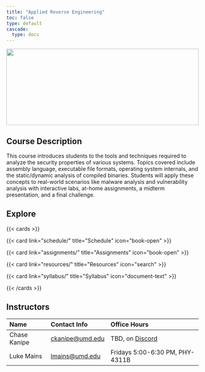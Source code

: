```yaml
---
title: "Applied Reverse Engineering"
toc: false
type: default
cascade:
  type: docs
---
```


<img src="images/graph-view.png" style="height: 200px;width:100%;object-fit:cover"></img>

## Course Description

This course introduces students to the tools and techniques required to analyze
the security properties of various systems. Topics covered include assembly
language, executable file formats, operating system internals, and the
static/dynamic analysis of compiled binaries. Students will apply these concepts
to real-world scenarios like malware analysis and vulnerability analysis with
interactive labs, at-home assignments, a midterm presentation, and a final
challenge.

## Explore

{{< cards >}}

{{< card link="schedule/" title="Schedule" icon="book-open" >}}

{{< card link="assignments/" title="Assignments" icon="book-open" >}}

{{< card link="resources/" title="Resources" icon="search" >}}

{{< card link="syllabus/" title="Syllabus" icon="document-text" >}}

{{< /cards >}}

## Instructors

| Name         | Contact Info                                | Office Hours                                     |
| :----------- | :------------------------------------------ | :----------------------------------------------- |
| Chase Kanipe | [ckanipe@umd.edu](mailto://ckanipe@umd.edu) | TBD, on [Discord](https://discord.com/channels/) |
| Luke Mains   | [lmains@umd.edu](mailto://lmains@umd.edu)   | Fridays 5:00-6:30 PM, PHY-4311B                  |
